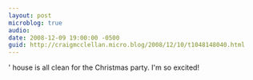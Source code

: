 ```yaml
---
layout: post
microblog: true
audio: 
date: 2008-12-09 19:00:00 -0500
guid: http://craigmcclellan.micro.blog/2008/12/10/t1048148040.html
---
```

' house is all clean for the Christmas party.  I'm so excited!
